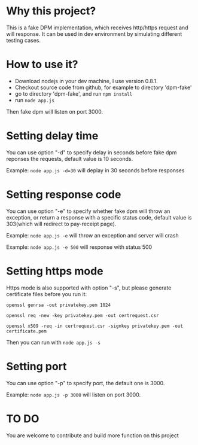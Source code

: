 # Why this project?
This is a fake DPM implementation, which receives http/https request and will response. It can be used in dev environment by simulating different testing cases.

# How to use it?
* Download nodejs in your dev machine, I use version 0.8.1.
* Checkout source code from github, for example to directory 'dpm-fake'
* go to directory 'dpm-fake', and run `npm install`
* run `node app.js`

Then fake dpm will listen on port 3000.

# Setting delay time

You can use option "-d" to specify delay in seconds before fake dpm reponses the requests, default value is 10 seconds.

Example: `node app.js -d=30` will deplay in 30 seconds before responses

# Setting response code

You can use option "-e" to specify whether fake dpm will throw an exception, or return a response with a specific status code, default value is 303(which will redirect to pay-receipt page).

Example: `node app.js -e` will throw an exception and server will crash

Example: `node app.js -e 500` will response with status 500

# Setting https mode
Https mode is also supported with option "-s", but please generate certificate files before you run it:

`openssl genrsa -out privatekey.pem 1024   `

`openssl req -new -key privatekey.pem -out certrequest.csr  `

`openssl x509 -req -in certrequest.csr -signkey privatekey.pem -out certificate.pem  `

Then you can run with `node app.js -s`

# Setting port
You can use option "-p" to specify port, the default one is 3000.

Example: `node app.js -p 3000` will listen on port 3000.

# TO DO
You are welcome to contribute and build more function on this project
